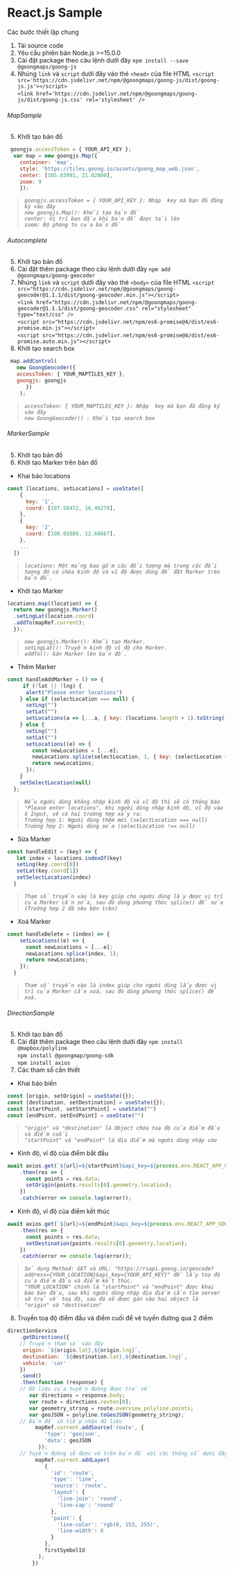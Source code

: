 
# React.js Sample

Các bước thiết lập chung
1. Tải source code
2. Yêu cầu phiên bản Node.js >=15.0.0
3. Cài đặt package theo câu lệnh dưới đây
`npm install --save @goongmaps/goong-js`
4. Nhúng `link` và `script`  dưới đây vào thẻ `<head>` của file HTML 
`<script src='https://cdn.jsdelivr.net/npm/@goongmaps/goong-js/dist/goong-js.js'></script>`  
`<link href='https://cdn.jsdelivr.net/npm/@goongmaps/goong-js/dist/goong-js.css' rel='stylesheet' />`  


###### MapSample

5. Khởi tạo bản đồ

```Javascript
 goongjs.accessToken = { YOUR_API_KEY };
  var map = new goongjs.Map({
    container: 'map',
    style: 'https://tiles.goong.io/assets/goong_map_web.json',
    center: [105.83991, 21.02800],
    zoom: 9
    });
```
> _`goongjs.accessToken = { YOUR_API_KEY }: Nhập  key mà bạn đã đăng ký vào đây`_  
> _`new goongjs.Map(): Khởi tạo bản đồ`_  
> _`center: Vị trí ban đầu khi bản đồ được tải lên`_  
> _`zoom: Độ phóng to của bản đồ`_  

###### Autocomplete

5. Khởi tạo bản đồ
6. Cài đặt thêm package theo câu lệnh dưới đây
`npm add @goongmaps/goong-geocoder`
7. Nhúng `link` và `script`  dưới đây vào thẻ `<body>` của file HTML
`<script src="https://cdn.jsdelivr.net/npm/@goongmaps/goong-geocoder@1.1.1/dist/goong-geocoder.min.js"></script>`  
`<link href="https://cdn.jsdelivr.net/npm/@goongmaps/goong-geocoder@1.1.1/dist/goong-geocoder.css" rel="stylesheet" type="text/css" />`  
`<script src="https://cdn.jsdelivr.net/npm/es6-promise@4/dist/es6-promise.min.js"></script>`  
`<script src="https://cdn.jsdelivr.net/npm/es6-promise@4/dist/es6-promise.auto.min.js"></script>`  
8. Khởi tạo search box

```Javascript
 map.addControl(
   new GoongGeocoder({
   accessToken: { YOUR_MAPTILES_KEY },
   goongjs: goongjs
      })
    );
```
> _`accessToken: { YOUR_MAPTILES_KEY }: Nhập  key mà bạn đã đăng ký vào đây`_  
> _`new GoongGeocoder() : Khởi tạo search box`_  


###### MarkerSample
5. Khởi tạo bản đồ
6. Khởi tạo Marker trên bản đồ
- Khai báo locations

```Javascript
const [locations, setLocations] = useState([
    {
      key: '1',
      coord: [107.58472, 16.46278],
    },
    {
      key: '2',
      coord: [108.03889, 12.66667],
    },
    ...
  ])
```
> _`locations: Một mảng bao gồm các đối tượng mà trong các đối tượng đó có chứa kinh độ và vĩ độ được dùng để đặt Marker trên bản đồ.`_

- Khởi tạo Marker

```Javascript
locations.map((location) => {
  return new goongjs.Marker()
  .setLngLat(location.coord)
  .addTo(mapRef.current);
  });
```

> _`new goongjs.Marker(): Khởi tạo Marker.`_  
> _`setLngLat(): Truyền kinh độ vĩ độ cho Marker.`_  
> _`addTo(): Gán Marker lên bản đồ.`_  


- Thêm Marker

```Javascript
const handleAddMarker = () => {
     if (!lat || !lng) {
      alert("Please enter locations")
    } else if (selectLocation === null) {
      setLng("")
      setLat("")
      setLocations(a => [...a, { key: (locations.length + 1).toString(), coord: [parseFloat(lng), parseFloat(lat)] }]);
    } else {
      setLng("")
      setLat("")
      setLocations((e) => {
        const newLocations = [...e];
        newLocations.splice(selectLocation, 1, { key: (selectLocation + 1).toString(), coord: [parseFloat(lng), parseFloat(lat)] });
        return newLocations;
      });
    }
    setSelectLocation(null)
  };
```
> _`Nếu người dùng không nhập kinh độ và vĩ độ thì sẽ có thông báo "Please enter locations", khi người dùng nhập kinh độ, vĩ độ vào ô Input, sẽ có hai trường hợp xảy ra:`_  
> _`Trường hợp 1: Người dùng thêm mới (selectLocation === null)`_  
> _`Trường hợp 2: Người dùng sửa (selectLocation !== null)`_  
- Sửa Marker

```Javascript
const handleEdit = (key) => {
   let index = locations.indexOf(key)
   setLng(key.coord[0])
   setLat(key.coord[1])
   setSelectLocation(index)
  }
```
> _`Tham số truyền vào là key giúp cho người dùng lấy được vị trí của Marker cần sửa, sau đó dùng phương thức splice() để sửa (Trường hợp 2 đã nêu bên trên)`_  
- Xoá Marker

```Javascript
const handleDelete = (index) => {
    setLocations((e) => {
      const newLocations = [...e];
      newLocations.splice(index, 1);
      return newLocations;
    });
  }
```
> _`Tham số truyền vào là index giúp cho người dùng lấy được vị trí của Marker cần xoá, sau đó dùng phương thức splice() để xoá.`_  


 ###### DirectionSample
5. Khởi tạo bản đồ
6. Cài đặt thêm package theo câu lệnh dưới đây
`npm install @mapbox/polyline`  
`npm install @goongmap/goong-sdk`  
`npm install axios`  
7. Các tham số cần thiết
   
- Khai báo biến 
```Javascript
const [origin, setOrigin] = useState({});
const [destination, setDestination] = useState({});
const [startPoint, setStartPoint] = useState("")
const [endPoint, setEndPoint] = useState("")
```

> _`"origin" và "destination" là Object chứa toạ độ của điểm đầu và điểm cuối`_  
> _`"startPoint" và "endPoint" là địa điểm mà người dùng nhập vào`_  

- Kinh độ, vĩ độ của điểm bắt đầu

```Javascript
await axios.get(`${url}=${startPoint}&api_key=${process.env.REACT_APP_GOONG_MAP_KEY}`)
    .then(res => {
      const points = res.data;
      setOrigin(points.results[0].geometry.location);
    })
    .catch(error => console.log(error));
```
- Kinh độ, vĩ độ của điểm kết thúc

```Javascript
await axios.get(`${url}=${endPoint}&api_key=${process.env.REACT_APP_GOONG_MAP_KEY}`)
    .then(res => {
      const points = res.data;
      setDestination(points.results[0].geometry.location);
    })
    .catch(error => console.log(error));
```

> _`Sử dụng Method: GET và URL: "https://rsapi.goong.io/geocode?address={YOUR_LOCATION}&api_key={YOUR_API_KEY}" để lấy toạ độ của điểm đầu và điểm kết thúc.`_  
> _`"YOUR_LOCATION" chính là "startPoint" và "endPoint" được khai báo ban đầu, sau khi người dùng nhập địa điểm cần tìm server sẽ trả về toạ độ, sau đó sẽ được gán vào hai object là "origin" và "destination"`_  

8. Truyền toạ độ điểm đầu và điểm cuối để vẽ tuyến đường qua 2 điểm

```Javascript
directionService
    .getDirections({
    // Truyền tham số vào đây
     origin: `${origin.lat},${origin.lng}`,
     destination: `${destination.lat},${destination.lng}`,
     vehicle: 'car'
    })
    .send()
    .then(function (response) {
    // Dữ liệu của tuyến đường được trả về
       var directions = response.body;
       var route = directions.routes[0];
       var geometry_string = route.overview_polyline.points;
       var geoJSON = polyline.toGeoJSON(geometry_string);
    // Bản đồ sẽ tiếp nhận dữ liệu
         mapRef.current.addSource('route', {
            'type': 'geojson',
            'data': geoJSON
          });
    // Tuyến đường sẽ được vẽ trên bản đồ với các thông số dưới đây
         mapRef.current.addLayer(
            {
              'id': 'route',
              'type': 'line',
              'source': 'route',
              'layout': {
                'line-join': 'round',
                'line-cap': 'round'
              },
              'paint': {
                'line-color': 'rgb(0, 153, 255)',
                'line-width': 8
              }
            },
            firstSymbolId
          );
        })
```

